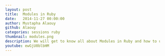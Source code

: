 ```yaml
---
layout: post
title:  Modules in Ruby
date:   2014-11-27 00:00:00
author: Mustapha Alaouy
github: Alaouy
categories: sessions ruby
thumbnail: modules.png
description: We will get to know all about Modules in Ruby and how to use them for grouping together methods, classes, and constants.
youtube: ewGjU0blbHM
---
```

